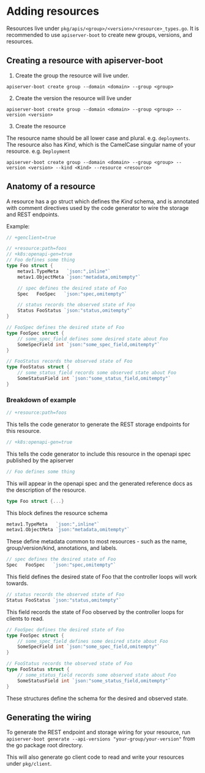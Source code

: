 # Adding resources

Resources live under `pkg/apis/<group>/<version>/<resource>_types.go`.
It is recommended to use `apiserver-boot` to create new groups,
versions, and resources.

## Creating a resource with apiserver-boot

1. Create the group the resource will live under.

`apiserver-boot create group --domain <domain> --group <group>`

2. Create the version the resource will live under

`apiserver-boot create group --domain <domain> --group <group> --version <version>`

3. Create the resource

The resource name should be all lower case and plural.  e.g. `deployments`.
The resource also has *Kind*, which is the CamelCase singular name of
your resource.  e.g. `Deployment`

`apiserver-boot create group --domain <domain> --group <group> --version <version> --kind <Kind> --resource <resource>`

## Anatomy of a resource

A resource has a go struct which defines the *Kind* schema, and is
annotated with comment directives used by the code generator to
wire the storage and REST endpoints.

Example:

```go
// +genclient=true

// +resource:path=foos
// +k8s:openapi-gen=true
// Foo defines some thing
type Foo struct {
	metav1.TypeMeta   `json:",inline"`
	metav1.ObjectMeta `json:"metadata,omitempty"`

    // spec defines the desired state of Foo
	Spec   FooSpec   `json:"spec,omitempty"`

    // status records the observed state of Foo
	Status FooStatus `json:"status,omitempty"`
}

// FooSpec defines the desired state of Foo
type FooSpec struct {
    // some_spec_field defines some desired state about Foo
	SomeSpecField int `json:"some_spec_field,omitempty"`
}

// FooStatus records the observed state of Foo
type FooStatus struct {
	// some_status_field records some observed state about Foo
	SomeStatusField int `json:"some_status_field,omitempty"`
}
```

### Breakdown of example

```go
// +resource:path=foos
```

This tells the code generator to generate the REST
storage endpoints for this resource.

```go
// +k8s:openapi-gen=true
```

This tells the code generator to include this
resource in the openapi spec published by the apiserver

```go
// Foo defines some thing
```

This will appear in the openapi spec and the
generated reference docs as the description of the resource.

```go
type Foo struct {...}
```

This block defines the resource schema

```go
metav1.TypeMeta   `json:",inline"`
metav1.ObjectMeta `json:"metadata,omitempty"`
```

These define metadata common to most resources - such as
the name, group/version/kind, annotations, and labels.

```go
// spec defines the desired state of Foo
Spec   FooSpec   `json:"spec,omitempty"`
```

This field defines the desired state of Foo that the controller loops
will work towards.

```go
// status records the observed state of Foo
Status FooStatus `json:"status,omitempty"`
```

This field records the state of Foo observed by the controller loops
for clients to read.

```go
// FooSpec defines the desired state of Foo
type FooSpec struct {
    // some_spec_field defines some desired state about Foo
	SomeSpecField int `json:"some_spec_field,omitempty"`
}

// FooStatus records the observed state of Foo
type FooStatus struct {
	// some_status_field records some observed state about Foo
	SomeStatusField int `json:"some_status_field,omitempty"`
}
```

These structures define the schema for the desired and observed
state.

## Generating the wiring

To generate the REST endpoint and storage wiring for your resource,
run `apiserver-boot generate --api-versions "your-group/your-version"`
from the go package root directory.

This will also generate go client code to read and write your resources under `pkg/client`.